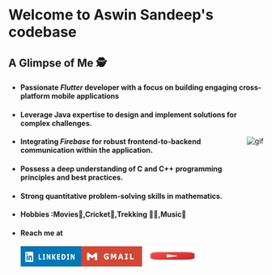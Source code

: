 <h1>Welcome to Aswin Sandeep's codebase</h1>
<h2>A Glimpse of Me 🕵️</h2>
<ul>
  <li><h4>Passionate <i>Flutter</i> developer with a focus on building engaging cross-platform mobile applications</h4></li>
  <li><h4>Leverage Java expertise to design and implement solutions for complex challenges.</h4></li>
  <img
  src="https://github.com/Aswin123445/Aswin123445/blob/main/asset/productive-inf(1).gif" 
  alt="gif" align="right" height="270px" 
/>  
<li><h4>Integrating <i>Firebase</i> for robust frontend-to-backend communication within the application.</h4></li>
<li><h4>Possess a deep understanding of C and C++ programming principles and best practices.</h4></li>
<li><h4>Strong quantitative problem-solving skills in mathematics.</h4></li>
<li><h4>Hobbies :Movies🎥,Cricket🏏,Trekking 🧗‍♂️,Music🎵</h4></li>
<li><h4>Reach me at</h4></li>

<a href="https://lnkd.in/gsGiJfcS">  <img src="https://github.com/Aswin123445/Aswin123445/blob/main/asset/linkedin.png" alt="photo" align="left" height="40px" width="120px">  </a>
<a href="mailto:aswinsandeep4@gmail.com">  <img src="https://github.com/Aswin123445/Aswin123445/blob/main/asset/gmail.png" alt="photo" align="left" height="40px" width="120px">  </a>
<a href="https://www.youtube.com/@AswinSandeep">  <img src="https://github.com/Aswin123445/Aswin123445/blob/main/asset/2youtube.jpg" alt="photo" align="left" height="40px" width="120px">  </a>
    
    

</ul>

